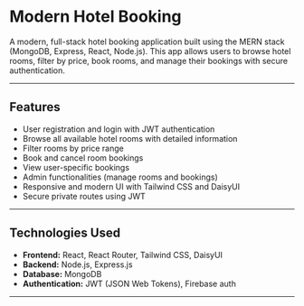 # Modern Hotel Booking

A modern, full-stack hotel booking application built using the MERN stack (MongoDB, Express, React, Node.js). This app allows users to browse hotel rooms, filter by price, book rooms, and manage their bookings with secure authentication.

---

## Features

- User registration and login with JWT authentication
- Browse all available hotel rooms with detailed information
- Filter rooms by price range
- Book and cancel room bookings
- View user-specific bookings
- Admin functionalities (manage rooms and bookings)
- Responsive and modern UI with Tailwind CSS and DaisyUI
- Secure private routes using JWT

---

## Technologies Used

- **Frontend:** React, React Router, Tailwind CSS, DaisyUI
- **Backend:** Node.js, Express.js
- **Database:** MongoDB
- **Authentication:** JWT (JSON Web Tokens), Firebase auth

---

